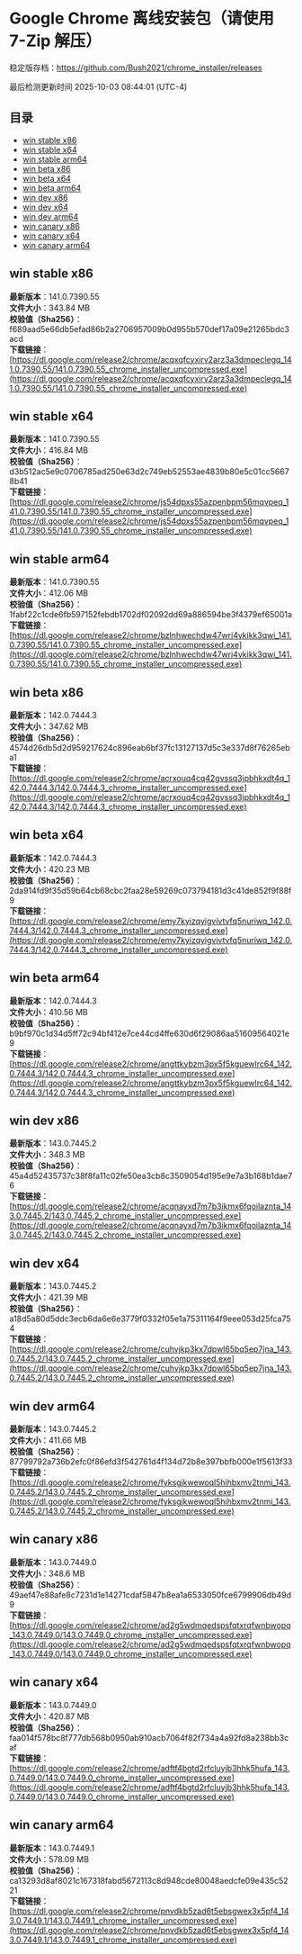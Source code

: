 # Google Chrome 离线安装包（请使用 7-Zip 解压）
稳定版存档：<https://github.com/Bush2021/chrome_installer/releases>

最后检测更新时间
2025-10-03 08:44:01 (UTC-4)

## 目录
* [win stable x86](https://github.com/Bush2021/chrome_installer?tab=readme-ov-file#win-stable-x86)
* [win stable x64](https://github.com/Bush2021/chrome_installer?tab=readme-ov-file#win-stable-x64)
* [win stable arm64](https://github.com/Bush2021/chrome_installer?tab=readme-ov-file#win-stable-arm64)
* [win beta x86](https://github.com/Bush2021/chrome_installer?tab=readme-ov-file#win-beta-x86)
* [win beta x64](https://github.com/Bush2021/chrome_installer?tab=readme-ov-file#win-beta-x64)
* [win beta arm64](https://github.com/Bush2021/chrome_installer?tab=readme-ov-file#win-beta-arm64)
* [win dev x86](https://github.com/Bush2021/chrome_installer?tab=readme-ov-file#win-dev-x86)
* [win dev x64](https://github.com/Bush2021/chrome_installer?tab=readme-ov-file#win-dev-x64)
* [win dev arm64](https://github.com/Bush2021/chrome_installer?tab=readme-ov-file#win-dev-arm64)
* [win canary x86](https://github.com/Bush2021/chrome_installer?tab=readme-ov-file#win-canary-x86)
* [win canary x64](https://github.com/Bush2021/chrome_installer?tab=readme-ov-file#win-canary-x64)
* [win canary arm64](https://github.com/Bush2021/chrome_installer?tab=readme-ov-file#win-canary-arm64)

## win stable x86
**最新版本**：141.0.7390.55  
**文件大小**：343.84 MB  
**校验值（Sha256）**：f689aad5e66db5efad86b2a2706957009b0d955b570def17a09e21265bdc3acd  
**下载链接**：[https://dl.google.com/release2/chrome/acqxqfcyxirv2arz3a3dmpeclegq_141.0.7390.55/141.0.7390.55_chrome_installer_uncompressed.exe](https://dl.google.com/release2/chrome/acqxqfcyxirv2arz3a3dmpeclegq_141.0.7390.55/141.0.7390.55_chrome_installer_uncompressed.exe)  

## win stable x64
**最新版本**：141.0.7390.55  
**文件大小**：416.84 MB  
**校验值（Sha256）**：d3b512ac5e9c0706785ad250e63d2c749eb52553ae4839b80e5c01cc56678b41  
**下载链接**：[https://dl.google.com/release2/chrome/js54dpxs55azpenbpm56mqvpeq_141.0.7390.55/141.0.7390.55_chrome_installer_uncompressed.exe](https://dl.google.com/release2/chrome/js54dpxs55azpenbpm56mqvpeq_141.0.7390.55/141.0.7390.55_chrome_installer_uncompressed.exe)  

## win stable arm64
**最新版本**：141.0.7390.55  
**文件大小**：412.06 MB  
**校验值（Sha256）**：1fabf22c1cde6fb597152febdb1702df02092dd69a886594be3f4379ef65001a  
**下载链接**：[https://dl.google.com/release2/chrome/bzlnhwechdw47wri4vkikk3qwi_141.0.7390.55/141.0.7390.55_chrome_installer_uncompressed.exe](https://dl.google.com/release2/chrome/bzlnhwechdw47wri4vkikk3qwi_141.0.7390.55/141.0.7390.55_chrome_installer_uncompressed.exe)  

## win beta x86
**最新版本**：142.0.7444.3  
**文件大小**：347.62 MB  
**校验值（Sha256）**：4574d26db5d2d959217624c896eab6bf37fc13127137d5c3e337d8f76265eba1  
**下载链接**：[https://dl.google.com/release2/chrome/acrxouq4cq42gvssq3jpbhkxdt4q_142.0.7444.3/142.0.7444.3_chrome_installer_uncompressed.exe](https://dl.google.com/release2/chrome/acrxouq4cq42gvssq3jpbhkxdt4q_142.0.7444.3/142.0.7444.3_chrome_installer_uncompressed.exe)  

## win beta x64
**最新版本**：142.0.7444.3  
**文件大小**：420.23 MB  
**校验值（Sha256）**：2da914fd9f35d59b64cb68cbc2faa28e59269c073794181d3c41de852f9f88f9  
**下载链接**：[https://dl.google.com/release2/chrome/emy7kyizqyigvivtvfq5nuriwq_142.0.7444.3/142.0.7444.3_chrome_installer_uncompressed.exe](https://dl.google.com/release2/chrome/emy7kyizqyigvivtvfq5nuriwq_142.0.7444.3/142.0.7444.3_chrome_installer_uncompressed.exe)  

## win beta arm64
**最新版本**：142.0.7444.3  
**文件大小**：410.56 MB  
**校验值（Sha256）**：b9bf970c1d34d5ff72c94bf412e7ce44cd4ffe630d6f29086aa51609564021e9  
**下载链接**：[https://dl.google.com/release2/chrome/angttkybzm3px5f5kguewlrc64_142.0.7444.3/142.0.7444.3_chrome_installer_uncompressed.exe](https://dl.google.com/release2/chrome/angttkybzm3px5f5kguewlrc64_142.0.7444.3/142.0.7444.3_chrome_installer_uncompressed.exe)  

## win dev x86
**最新版本**：143.0.7445.2  
**文件大小**：348.3 MB  
**校验值（Sha256）**：45a4d52435737c38f8fa11c02fe50ea3cb8c3509054d195e9e7a3b168b1dae76  
**下载链接**：[https://dl.google.com/release2/chrome/acqnayxd7m7b3ikmx6fqoilaznta_143.0.7445.2/143.0.7445.2_chrome_installer_uncompressed.exe](https://dl.google.com/release2/chrome/acqnayxd7m7b3ikmx6fqoilaznta_143.0.7445.2/143.0.7445.2_chrome_installer_uncompressed.exe)  

## win dev x64
**最新版本**：143.0.7445.2  
**文件大小**：421.39 MB  
**校验值（Sha256）**：a18d5a80d5ddc3ecb6da6e6e3779f0332f05e1a75311164f9eee053d25fca754  
**下载链接**：[https://dl.google.com/release2/chrome/cuhvjkp3kx7dpwl65bq5ep7jna_143.0.7445.2/143.0.7445.2_chrome_installer_uncompressed.exe](https://dl.google.com/release2/chrome/cuhvjkp3kx7dpwl65bq5ep7jna_143.0.7445.2/143.0.7445.2_chrome_installer_uncompressed.exe)  

## win dev arm64
**最新版本**：143.0.7445.2  
**文件大小**：411.66 MB  
**校验值（Sha256）**：87799792a736b2efc0f86efd3f542761d4f134d72b8e397bbfb000e1f5613f33  
**下载链接**：[https://dl.google.com/release2/chrome/fyksgjkwewoql5hihbxmv2tnmi_143.0.7445.2/143.0.7445.2_chrome_installer_uncompressed.exe](https://dl.google.com/release2/chrome/fyksgjkwewoql5hihbxmv2tnmi_143.0.7445.2/143.0.7445.2_chrome_installer_uncompressed.exe)  

## win canary x86
**最新版本**：143.0.7449.0  
**文件大小**：348.6 MB  
**校验值（Sha256）**：49aef47e88afe8c7231d1e14271cdaf5847b8ea1a6533050fce6799906db49d9  
**下载链接**：[https://dl.google.com/release2/chrome/ad2g5wdmqedspsfqtxrqfwnbwopq_143.0.7449.0/143.0.7449.0_chrome_installer_uncompressed.exe](https://dl.google.com/release2/chrome/ad2g5wdmqedspsfqtxrqfwnbwopq_143.0.7449.0/143.0.7449.0_chrome_installer_uncompressed.exe)  

## win canary x64
**最新版本**：143.0.7449.0  
**文件大小**：420.87 MB  
**校验值（Sha256）**：faa014f578bc8f777db568b0950ab910acb7064f82f734a4a92fd8a238bb3caf  
**下载链接**：[https://dl.google.com/release2/chrome/adftf4bgtd2rfcluyjb3hhk5hufa_143.0.7449.0/143.0.7449.0_chrome_installer_uncompressed.exe](https://dl.google.com/release2/chrome/adftf4bgtd2rfcluyjb3hhk5hufa_143.0.7449.0/143.0.7449.0_chrome_installer_uncompressed.exe)  

## win canary arm64
**最新版本**：143.0.7449.1  
**文件大小**：578.09 MB  
**校验值（Sha256）**：ca13293d8af8021c167318fabd5672113c8d948cde80048aedcfe09e435c5221  
**下载链接**：[https://dl.google.com/release2/chrome/pnvdkb5zad6t5ebsgwex3x5pf4_143.0.7449.1/143.0.7449.1_chrome_installer_uncompressed.exe](https://dl.google.com/release2/chrome/pnvdkb5zad6t5ebsgwex3x5pf4_143.0.7449.1/143.0.7449.1_chrome_installer_uncompressed.exe)  

